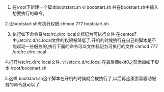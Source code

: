 1. 在/root下新建一个脚本bootstart.sh
vi bootstart.sh
并在bootstart.sh中输入想要执行的命令。

2.让bootstart.sh有执行权限
chmod 777 bootstart.sh

3. 执行如下命令将/etc/rc.d/rc.local文标记为可执行文件
在centos7中,/etc/rc.d/rc.local文件的权限被降低了,开机的时候执行在自己的脚本是不能起动一些服务的,执行下面的命令可以文件标记为可执行的文件
chmod 777 /etc/rc.d/rc.local

4.打开/etc/rc.d/rc.local文件.
vi /etc/rc.d/rc.local
在最后面exit0之前添加如下脚本
/root/bootstart.sh

5.这样,bootstart.sh这个脚本在开机的时候就会被执行了,以后再这里面写启动服务的命令就可以了
